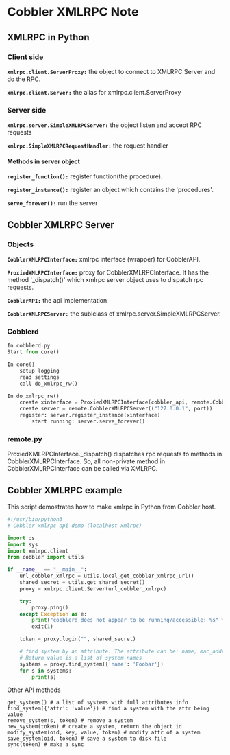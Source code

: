 # Cobbler XMLRPC Note

## XMLRPC in Python

### Client side

**`xmlrpc.client.ServerProxy:`** the object to connect to XMLRPC Server and do the RPC.

**`xmlrpc.client.Server:`** the alias for xmlrpc.client.ServerProxy

### Server side

**`xmlrpc.server.SimpleXMLRPCServer:`** the object listen and accept RPC requests

**`xmlrpc.SimpleXMLRPCRequestHandler:`** the request handler

#### Methods in server object

**`register_function():`** register function(the procedure).

**`register_instance():`** register an object which contains the 'procedures'.

**`serve_forever():`** run the server

## Cobbler XMLRPC Server

### Objects

**`CobblerXMLRPCInterface:`** xmlrpc interface (wrapper) for CobblerAPI.

**`ProxiedXMLRPCInterface:`** proxy for CobblerXMLRPCInterface. It has the method '_dispatch()' which xmlrpc server object uses to dispatch rpc requests.

**`CobblerAPI:`** the api implementation

**`CobblerXMLRPCServer:`** the sublclass of xmlrpc.server.SimpleXMLRPCServer.

### Cobblerd

```python
In cobblerd.py
Start from core()

In core()
	setup logging
    read settings
    call do_xmlrpc_rw()

In do_xmlrpc_rw()
	create xinterface = ProxiedXMLRPCInterface(cobbler_api, remote.CobblerXMLRPCInterface)
    create server = remote.CobblerXMLRPCServer(("127.0.0.1", port))
    register: server.register_instance(xinterface)
        start running: server.serve_forever()
```

### remote.py

ProxiedXMLRPCInterface._dispatch() dispatches rpc requests to methods in CobblerXMLRPCInterface. So, all non-private method in CobblerXMLRPCInterface can be called via XMLRPC.

## Cobbler XMLRPC example

This script demostrates how to make xmlrpc in Python from Cobbler host.

```python
#!/usr/bin/python3
# Cobbler xmlrpc api demo (localhost xmlrpc)

import os
import sys
import xmlrpc.client
from cobbler import utils

if __name__ == "__main__":
    url_cobbler_xmlrpc = utils.local_get_cobbler_xmlrpc_url()
    shared_secret = utils.get_shared_secret()
    proxy = xmlrpc.client.Server(url_cobbler_xmlrpc)

    try:
        proxy.ping()
    except Exception as e:
        print("cobblerd does not appear to be running/accessible: %s" % repr(e), file=sys.stderr)
        exit(1)

    token = proxy.login("", shared_secret)

	# find system by an attribute. The attribute can be: name, mac_address, ip_address, etc.
	# Return value is a list of system names
    systems = proxy.find_system({'name': 'Foobar'})
    for s in systems:
        print(s)
```

Other API methods

```pytho
get_systems() # a list of systems with full attributes info
find_system({'attr': 'value'}) # find a system with the attr being value
remove_system(s, token) # remove a system
new_system(token) # create a system, return the object id
modify_system(oid, key, value, token) # modify attr of a system
save_system(oid, token) # save a system to disk file
sync(token) # make a sync
```

